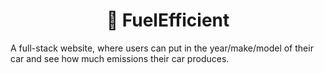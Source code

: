 # <div align="center">🌿 FuelEfficient</div>
A full-stack website, where users can put in the year/make/model of their car and see how much emissions their car produces.

